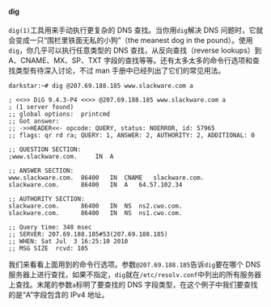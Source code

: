 #### dig

`dig(1)`工具用来手动执行更复杂的 DNS 查找。当你用`dig`解决 DNS 问题时，它就会变成一只“围栏里铁面无私的小狗”（the meanest dog in the pound）。使用`dig`，你几乎可以执行任意类型的 DNS 查找，从反向查找（reverse lookups）到 A、CNAME、MX、SP、TXT 字段的查找等等。还有太多太多的命令行选项和查找类型有待深入讨论，不过 man 手册中已经列出了它们的常见用法。

```
darkstar:~# dig @207.69.188.185 www.slackware.com a

; <<>> DiG 9.4.3-P4 <<>> @207.69.188.185 www.slackware.com a
; (1 server found)
;; global options:  printcmd
;; Got answer:
;; ->>HEADER<<- opcode: QUERY, status: NOERROR, id: 57965
;; flags: qr rd ra; QUERY: 1, ANSWER: 2, AUTHORITY: 2, ADDITIONAL: 0

;; QUESTION SECTION:
;www.slackware.com.		IN	A

;; ANSWER SECTION:
www.slackware.com.	86400	IN	CNAME	slackware.com.
slackware.com.		86400	IN	A	64.57.102.34

;; AUTHORITY SECTION:
slackware.com.		86400	IN	NS	ns2.cwo.com.
slackware.com.		86400	IN	NS	ns1.cwo.com.

;; Query time: 348 msec
;; SERVER: 207.69.188.185#53(207.69.188.185)
;; WHEN: Sat Jul  3 16:25:10 2010
;; MSG SIZE  rcvd: 105
```

我们来看看上面用到的命令行选项。参数`@207.69.188.185`告诉`dig`要在哪个 DNS 服务器上进行查找，如果不指定，`dig`就在`/etc/resolv.conf`中列出的所有服务器上查找。末尾的参数`a`标明了要查找的 DNS 字段类型，在这个例子中我们要查找的是“A”字段包含的 IPv4 地址。

